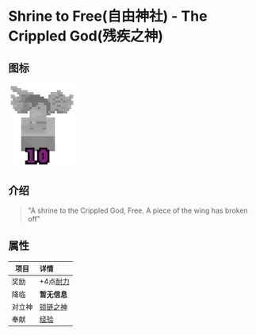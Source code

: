 # Shrine to Free(自由神社) - The Crippled God(残疾之神)

## 图标

![Shrine to Free](assetes/shrines/Free.png)

## 介绍

> "A shrine to the Crippled God, Free. A piece of the wing has broken off"


## 属性

| 项目 | 详情 |
| --- | :---
| 奖励 | +4点[耐力](?file=002-属性/09-耐力 "耐力")
| 降临 | **暂无信息**
| 对立神 | [锁链之神](?file=005-神社/004-锁链之神 "锁链之神")
| 奉献 | [经验](?file=007-物品/017-经验 "经验")
